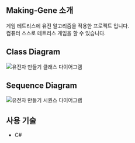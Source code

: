 ## Making-Gene 소개
게임 테트리스에 유전 알고리즘을 적용한 프로젝트 입니다.  
컴퓨터 스스로 테트리스 게임을 할 수 있습니다.

## Class Diagram
![유전자 만들기 클래스 다이어그램](https://user-images.githubusercontent.com/45892592/62938338-d6d86600-be09-11e9-9609-10f981616659.png)

## Sequence Diagram
![유전자 만들기 시퀀스 다이어그램](https://user-images.githubusercontent.com/45892592/62938484-2323a600-be0a-11e9-83b8-3cb30bc74552.png)

## 사용 기술
- C#

